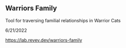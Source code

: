 ## Warriors Family

Tool for traversing familial relationships in Warrior Cats

6/21/2022

https://lab.revev.dev/warriors-family